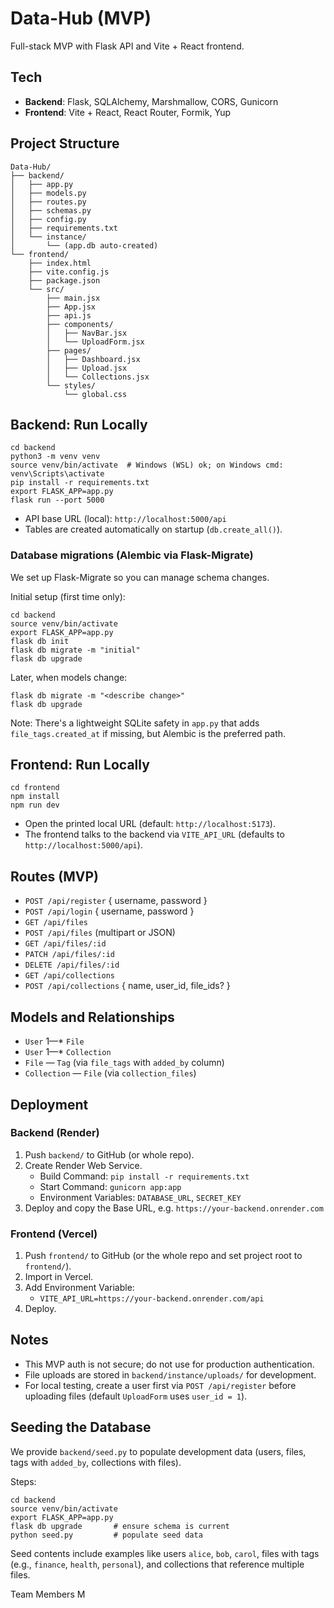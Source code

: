 # Data-Hub (MVP)

Full-stack MVP with Flask API and Vite + React frontend.

## Tech
- **Backend**: Flask, SQLAlchemy, Marshmallow, CORS, Gunicorn
- **Frontend**: Vite + React, React Router, Formik, Yup

## Project Structure
```
Data-Hub/
├── backend/
│   ├── app.py
│   ├── models.py
│   ├── routes.py
│   ├── schemas.py
│   ├── config.py
│   ├── requirements.txt
│   └── instance/
│       └── (app.db auto-created)
└── frontend/
    ├── index.html
    ├── vite.config.js
    ├── package.json
    └── src/
        ├── main.jsx
        ├── App.jsx
        ├── api.js
        ├── components/
        │   ├── NavBar.jsx
        │   └── UploadForm.jsx
        ├── pages/
        │   ├── Dashboard.jsx
        │   ├── Upload.jsx
        │   └── Collections.jsx
        └── styles/
            └── global.css
```

## Backend: Run Locally
```
cd backend
python3 -m venv venv
source venv/bin/activate  # Windows (WSL) ok; on Windows cmd: venv\Scripts\activate
pip install -r requirements.txt
export FLASK_APP=app.py
flask run --port 5000
```
- API base URL (local): `http://localhost:5000/api`
- Tables are created automatically on startup (`db.create_all()`).

### Database migrations (Alembic via Flask-Migrate)
We set up Flask-Migrate so you can manage schema changes.

Initial setup (first time only):
```
cd backend
source venv/bin/activate
export FLASK_APP=app.py
flask db init
flask db migrate -m "initial"
flask db upgrade
```
Later, when models change:
```
flask db migrate -m "<describe change>"
flask db upgrade
```

Note: There's a lightweight SQLite safety in `app.py` that adds `file_tags.created_at` if missing, but Alembic is the preferred path.

## Frontend: Run Locally
```
cd frontend
npm install
npm run dev
```
- Open the printed local URL (default: `http://localhost:5173`).
- The frontend talks to the backend via `VITE_API_URL` (defaults to `http://localhost:5000/api`).

## Routes (MVP)
- `POST /api/register` { username, password }
- `POST /api/login` { username, password }
- `GET /api/files`
- `POST /api/files` (multipart or JSON)
- `GET /api/files/:id`
- `PATCH /api/files/:id`
- `DELETE /api/files/:id`
- `GET /api/collections`
- `POST /api/collections` { name, user_id, file_ids? }

## Models and Relationships
- `User` 1—* `File`
- `User` 1—* `Collection`
- `File` *—* `Tag` (via `file_tags` with `added_by` column)
- `Collection` *—* `File` (via `collection_files`)

## Deployment

### Backend (Render)
1. Push `backend/` to GitHub (or whole repo).
2. Create Render Web Service.
   - Build Command: `pip install -r requirements.txt`
   - Start Command: `gunicorn app:app`
   - Environment Variables: `DATABASE_URL`, `SECRET_KEY`
3. Deploy and copy the Base URL, e.g. `https://your-backend.onrender.com`

### Frontend (Vercel)
1. Push `frontend/` to GitHub (or the whole repo and set project root to `frontend/`).
2. Import in Vercel.
3. Add Environment Variable:
   - `VITE_API_URL=https://your-backend.onrender.com/api`
4. Deploy.

## Notes
- This MVP auth is not secure; do not use for production authentication.
- File uploads are stored in `backend/instance/uploads/` for development.
- For local testing, create a user first via `POST /api/register` before uploading files (default `UploadForm` uses `user_id = 1`).

## Seeding the Database
We provide `backend/seed.py` to populate development data (users, files, tags with `added_by`, collections with files).

Steps:
```
cd backend
source venv/bin/activate
export FLASK_APP=app.py
flask db upgrade       # ensure schema is current
python seed.py         # populate seed data
```

Seed contents include examples like users `alice`, `bob`, `carol`, files with tags (e.g., `finance`, `health`, `personal`), and collections that reference multiple files.

Team Members
M